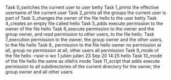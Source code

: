 Task 0_switches the current user to user betty
Task 1_prints the effective username of the current user
Task 2_prints all the groups the current user is part of
Task 3_changes the owner of the file hello to the user betty
Task 4_creates an empty file called hello
Task 5_adds execute permission to the owner of the file hello
Task 6_execute permission to the owner and the group owner, and read permission to other users, to the file hello.
Task 7_execution permission to the owner, the group owner and the other users, to the file hello
Task 8_ permission to the file hello owner no permission at all, group no permission at all, other users all permission
Task 9_mode of the file hello -rwxr-x-wx 1 julien julien 23 Sep 20 14:25 hello
Task 10_mode of the file hello the same as olleh’s mode
 Task 11_script that adds execute permission to all subdirectories of the current directory for the owner, the group owner and all other users 
